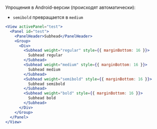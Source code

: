 Упрощения в Android-версии (происходят автоматически):

- `semibold` превращается в `medium`

```jsx
<View activePanel="test">
  <Panel id="test">
    <PanelHeader>Subhead</PanelHeader>
    <Group>
      <Div>
        <Subhead weight="regular" style={{ marginBottom: 16 }}>
          Subhead regular
        </Subhead>
        <Subhead weight="medium" style={{ marginBottom: 16 }}>
          Subhead medium
        </Subhead>
        <Subhead weight="semibold" style={{ marginBottom: 16 }}>
          Subhead semibold
        </Subhead>
        <Subhead weight="bold" style={{ marginBottom: 16 }}>
          Subhead bold
        </Subhead>
      </Div>
    </Group>
  </Panel>
</View>
```
